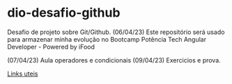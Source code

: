 # dio-desafio-github
Desafio de projeto sobre Git/Github. (06/04/23)
Este repositório será usado para armazenar minha evolução no Bootcamp Potência Tech Angular Developer - Powered by iFood

(07/04/23) Aula operadores e condicionais
(09/04/23) Exercicios e prova.

[Links uteis](https://www.markdownguide.org/cheat-sheet/)
